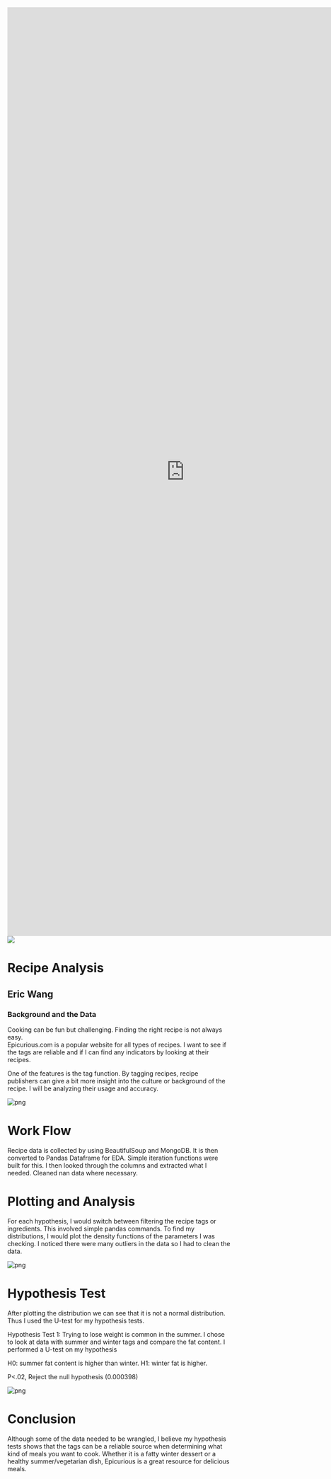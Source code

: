 <embed src="https://github.com/esotewic/Recipe_Hypothesis_Test/blob/master/presentation.pdf" width="800px" height="2100px" />

<img src="https://github.com/esotewic/Recipe_Hypothesis_Test/blob/master/presentation.pdf">

# Recipe Analysis
## Eric Wang

### Background and the Data

Cooking can be fun but challenging. Finding the right recipe is not always easy.<br> Epicurious.com is a popular website for all types of recipes. I want to see if the tags are reliable and if I can find any indicators by looking at their recipes.

One of the features is the tag function. By tagging recipes, recipe publishers can give a bit more insight into the culture or background of the recipe. I will be analyzing their usage and accuracy.

![png](/pics/cupcakecloud.png)

# Work Flow
Recipe data is collected by using BeautifulSoup and MongoDB. It is then converted to Pandas Dataframe for EDA. Simple iteration functions were built for this. I then looked through the columns and extracted what I needed. Cleaned nan data where necessary.

# Plotting and Analysis
For each hypothesis, I would switch between filtering the recipe tags or ingredients. This involved simple pandas commands. To find my distributions, I would plot the density functions of the parameters I was checking. I noticed there were many outliers in the data so I had to clean the data.

![png](/pics/cleanvsunclean.png)

# Hypothesis Test
After plotting the distribution we can see that it is not a normal distribution. Thus I used the U-test for my hypothesis tests.

Hypothesis Test 1: Trying to lose weight is common in the summer. I chose to look at data with summer and winter tags and compare the fat content. I performed a U-test on my hypothesis

H0: summer fat content is higher than winter.
H1: winter fat is higher.

P<.02, Reject the null hypothesis (0.000398)

![png](/pics/wintervssummer.png)

# Conclusion
Although some of the data needed to be wrangled, I believe my hypothesis tests shows that the tags can be a reliable source when determining what kind of meals you want to cook. Whether it is a fatty winter dessert or a healthy summer/vegetarian dish, Epicurious is a great resource for delicious meals.
